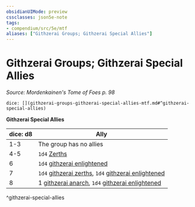 ```yaml
---
obsidianUIMode: preview
cssclasses: json5e-note
tags:
- compendium/src/5e/mtf
aliases: ["Githzerai Groups; Githzerai Special Allies"]
---
```

# Githzerai Groups; Githzerai Special Allies
*Source: Mordenkainen's Tome of Foes p. 98* 

`dice: [](githzerai-groups-githzerai-special-allies-mtf.md#^githzerai-special-allies)`

**Githzerai Special Allies**

| dice: d8 | Ally |
|----------|------|
| 1-3 | The group has no allies |
| 4-5 | `1d4` [Zerths](b_githzerai-zerth.md) |
| 6 | `1d4` [githzerai enlightened](b_githzerai-enlightened-mpmm.md) |
| 7 | `1d4` [githzerai zerths](b_githzerai-zerth.md), `1d4` [githzerai enlightened](b_githzerai-enlightened-mpmm.md) |
| 8 | 1 [githzerai anarch](2.%20GM%20Tools/5eTools%20Compendium%20&%20Rules/_compendium/bestiary/humanoid/b_githzerai-anarch-mpmm.md), `1d4` [githzerai enlightened](b_githzerai-enlightened-mpmm.md) |
^githzerai-special-allies